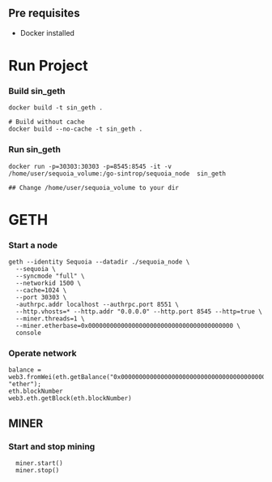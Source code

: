## Pre requisites
- Docker installed


# Run Project

### Build sin_geth
```
docker build -t sin_geth .

# Build without cache
docker build --no-cache -t sin_geth .
```

### Run sin_geth
```
docker run -p=30303:30303 -p=8545:8545 -it -v /home/user/sequoia_volume:/go-sintrop/sequoia_node  sin_geth

## Change /home/user/sequoia_volume to your dir
```
# GETH

### Start a node
```
geth --identity Sequoia --datadir ./sequoia_node \
  --sequoia \
  --syncmode "full" \
  --networkid 1500 \
  --cache=1024 \
  --port 30303 \
  -authrpc.addr localhost --authrpc.port 8551 \
  --http.vhosts=* --http.addr "0.0.0.0" --http.port 8545 --http=true \
  --miner.threads=1 \
  --miner.etherbase=0x0000000000000000000000000000000000000000 \
  console
```
### Operate network

```
balance = web3.fromWei(eth.getBalance("0x0000000000000000000000000000000000000000), "ether");
eth.blockNumber
web3.eth.getBlock(eth.blockNumber)
```
## MINER

### Start and stop mining
```
  miner.start()
  miner.stop()
```